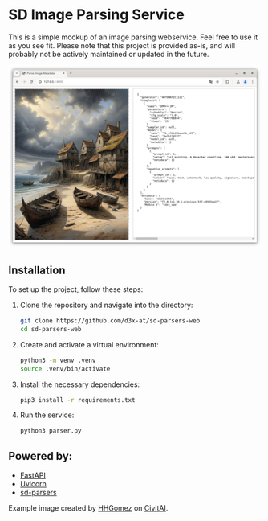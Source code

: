 # SD Image Parsing Service

This is a simple mockup of an image parsing webservice. Feel free to use it as you see fit. Please note that this project is provided as-is, and will probably not be actively maintained or updated in the future.

![Screenshot](screenshot.png)

## Installation

To set up the project, follow these steps:

1. Clone the repository and navigate into the directory:
    ```sh
    git clone https://github.com/d3x-at/sd-parsers-web
    cd sd-parsers-web
    ```

2. Create and activate a virtual environment:
    ```sh
    python3 -m venv .venv
    source .venv/bin/activate
    ```

3. Install the necessary dependencies:
    ```sh
    pip3 install -r requirements.txt
    ```

4. Run the service:
    ```sh
    python3 parser.py
    ```

## Powered by:
* [FastAPI](https://github.com/fastapi/fastapi)
* [Uvicorn](https://github.com/encode/uvicorn)
* [sd-parsers](https://github.com/d3x-at/sd-parsers)

Example image created by [HHGomez](https://civitai.com/user/HHGomez) on [CivitAI](https://civitai.com/images/31593924).